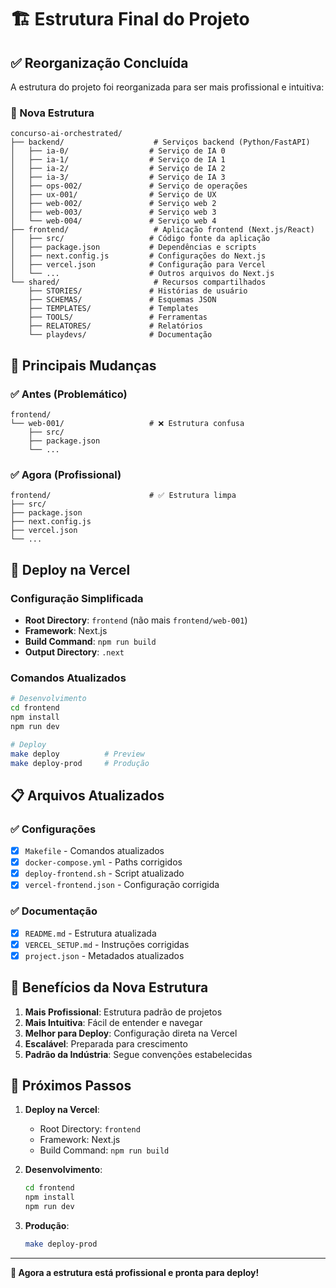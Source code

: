 # 🏗️ Estrutura Final do Projeto

## ✅ Reorganização Concluída

A estrutura do projeto foi reorganizada para ser mais profissional e intuitiva:

### 📁 Nova Estrutura

```
concurso-ai-orchestrated/
├── backend/                    # Serviços backend (Python/FastAPI)
│   ├── ia-0/                  # Serviço de IA 0
│   ├── ia-1/                  # Serviço de IA 1
│   ├── ia-2/                  # Serviço de IA 2
│   ├── ia-3/                  # Serviço de IA 3
│   ├── ops-002/               # Serviço de operações
│   ├── ux-001/                # Serviço de UX
│   ├── web-002/               # Serviço web 2
│   ├── web-003/               # Serviço web 3
│   └── web-004/               # Serviço web 4
├── frontend/                   # Aplicação frontend (Next.js/React)
│   ├── src/                   # Código fonte da aplicação
│   ├── package.json           # Dependências e scripts
│   ├── next.config.js         # Configurações do Next.js
│   ├── vercel.json            # Configuração para Vercel
│   └── ...                    # Outros arquivos do Next.js
└── shared/                     # Recursos compartilhados
    ├── STORIES/               # Histórias de usuário
    ├── SCHEMAS/               # Esquemas JSON
    ├── TEMPLATES/             # Templates
    ├── TOOLS/                 # Ferramentas
    ├── RELATORES/             # Relatórios
    └── playdevs/              # Documentação
```

## 🎯 Principais Mudanças

### ✅ Antes (Problemático)
```
frontend/
└── web-001/                   # ❌ Estrutura confusa
    ├── src/
    ├── package.json
    └── ...
```

### ✅ Agora (Profissional)
```
frontend/                      # ✅ Estrutura limpa
├── src/
├── package.json
├── next.config.js
├── vercel.json
└── ...
```

## 🚀 Deploy na Vercel

### Configuração Simplificada
- **Root Directory**: `frontend` (não mais `frontend/web-001`)
- **Framework**: Next.js
- **Build Command**: `npm run build`
- **Output Directory**: `.next`

### Comandos Atualizados
```bash
# Desenvolvimento
cd frontend
npm install
npm run dev

# Deploy
make deploy          # Preview
make deploy-prod     # Produção
```

## 📋 Arquivos Atualizados

### ✅ Configurações
- [x] `Makefile` - Comandos atualizados
- [x] `docker-compose.yml` - Paths corrigidos
- [x] `deploy-frontend.sh` - Script atualizado
- [x] `vercel-frontend.json` - Configuração corrigida

### ✅ Documentação
- [x] `README.md` - Estrutura atualizada
- [x] `VERCEL_SETUP.md` - Instruções corrigidas
- [x] `project.json` - Metadados atualizados

## 🎉 Benefícios da Nova Estrutura

1. **Mais Profissional**: Estrutura padrão de projetos
2. **Mais Intuitiva**: Fácil de entender e navegar
3. **Melhor para Deploy**: Configuração direta na Vercel
4. **Escalável**: Preparada para crescimento
5. **Padrão da Indústria**: Segue convenções estabelecidas

## 🔧 Próximos Passos

1. **Deploy na Vercel**:
   - Root Directory: `frontend`
   - Framework: Next.js
   - Build Command: `npm run build`

2. **Desenvolvimento**:
   ```bash
   cd frontend
   npm install
   npm run dev
   ```

3. **Produção**:
   ```bash
   make deploy-prod
   ```

---

**🎯 Agora a estrutura está profissional e pronta para deploy!**
